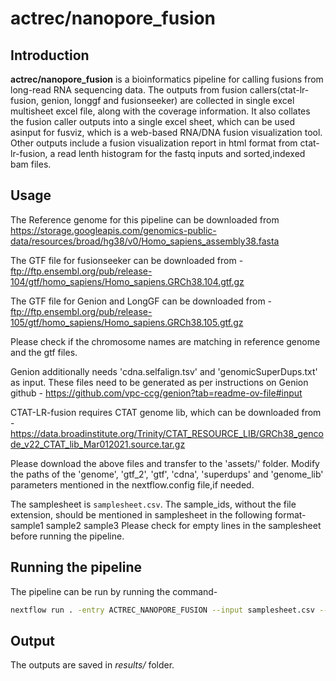 # actrec/nanopore_fusion

## Introduction

**actrec/nanopore_fusion** is a bioinformatics pipeline for calling fusions from long-read RNA sequencing data. The outputs from fusion callers(ctat-lr-fusion, genion, longgf and fusionseeker) are collected in single excel multisheet excel file, along with the coverage information. It also collates the fusion caller outputs into a single excel sheet, which can be used asinput for fusviz, which is a web-based RNA/DNA fusion visualization tool. Other outputs include a fusion visualization report in html format from ctat-lr-fusion, a read lenth histogram for the fastq inputs and sorted,indexed bam files.


## Usage

The Reference genome for this pipeline can be downloaded from https://storage.googleapis.com/genomics-public-data/resources/broad/hg38/v0/Homo_sapiens_assembly38.fasta

The GTF file for fusionseeker can be downloaded from -
ftp://ftp.ensembl.org/pub/release-104/gtf/homo_sapiens/Homo_sapiens.GRCh38.104.gtf.gz

The GTF file for Genion and LongGF can be downloaded from -
ftp://ftp.ensembl.org/pub/release-105/gtf/homo_sapiens/Homo_sapiens.GRCh38.105.gtf.gz

Please check if the chromosome names are matching in reference genome and the gtf files.

Genion additionally needs 'cdna.selfalign.tsv' and 'genomicSuperDups.txt' as input. These files need to be generated as per instructions on Genion github -  https://github.com/vpc-ccg/genion?tab=readme-ov-file#input

CTAT-LR-fusion requires CTAT genome lib, which can be downloaded from -
https://data.broadinstitute.org/Trinity/CTAT_RESOURCE_LIB/GRCh38_gencode_v22_CTAT_lib_Mar012021.source.tar.gz

Please download the above files and transfer to the 'assets/' folder. Modify the paths of the 'genome', 'gtf_2', 'gtf', 'cdna', 'superdups' and 'genome_lib' parameters mentioned in the nextflow.config file,if needed.

The samplesheet is `samplesheet.csv`. The sample_ids, without the file extension, should be mentioned in samplesheet in the following format-
sample1
sample2
sample3
Please check for empty lines in the samplesheet before running the pipeline.

## Running the pipeline
The pipeline can be run by running the command-

```bash
nextflow run . -entry ACTREC_NANOPORE_FUSION --input samplesheet.csv --outdir results  -profile docker -ansi-log false  -resume  -bg
```

## Output
The outputs are saved in *results/* folder.

